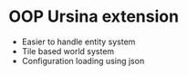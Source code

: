 <h1>OOP Ursina extension</h1>
<ul>
  <li>Easier to handle entity system</li>
  <li>Tile based world system</li>
  <li>Configuration loading using json</li>
</ul>
